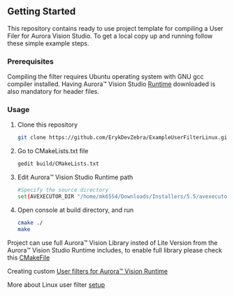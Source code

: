 
<!-- GETTING STARTED -->
## Getting Started
This repository contains ready to use project template for compiling a User Filer for Aurora Vision Studio.
To get a local copy up and running follow these simple example steps.

### Prerequisites
Compiling the filter requires Ubuntu operating system with GNU gcc compiler installed. 
Having Aurora™ Vision Studio [Runtime](https://www.adaptive-vision.com/en/user_area/download/) downloaded is also mandatory for header files.

### Usage
1. Clone this repository
   ```sh
   git clone https://github.com/ErykDevZebra/ExampleUserFilterLinux.git
   ```
2. Go to CMakeLists.txt file
   ```sh
   gedit build/CMakeLists.txt
   ```
4. Edit Aurora™ Vision Studio Runtime path
   ```sh
   #Specify the source directory
   set(AVEXECUTOR_DIR "/home/mk6554/Downloads/Installers/5.5/avexecutor/")
   ```
5. Open console at build directory, and run
   ```sh
   cmake ./
   make
   ```

Project can use full Aurora™ Vision Library insted of Lite Version from the Aurora™ Vision Studio Runtime includes, to enable full library please check this [CMakeFile](https://github.com/ErykDevZebra/EmptyAVLProject/blob/main/build/CMakeLists.txt)

Creating custom [User filters for Aurora™ Vision Runtime](https://docs.adaptive-vision.com/current/studio/extensibility/CreatingUserFilters.html#struct)

More about Linux user filter [setup](https://docs.adaptive-vision.com/5.5/avl/getting_started/UserFilterOnLinux.html)
